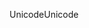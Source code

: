 <span data-ttu-id="45a69-101">Unicode</span><span class="sxs-lookup"><span data-stu-id="45a69-101">Unicode</span></span>